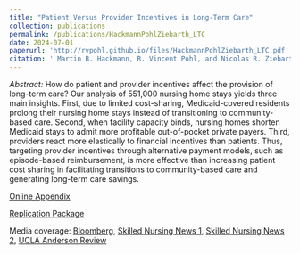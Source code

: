 ```yaml
---
title: "Patient Versus Provider Incentives in Long-Term Care"
collection: publications
permalink: /publications/HackmannPohlZiebarth_LTC
date: 2024-07-01
paperurl: 'http://rvpohl.github.io/files/HackmannPohlZiebarth_LTC.pdf'
citation: ' Martin B. Hackmann, R. Vincent Pohl, and Nicolas R. Ziebarth. 2024. “Patient Versus Provider Incentives in Long-Term Care.” <i>American Economic Journal: Applied Economics</i>, 16(3), 178–218.'
---
```

<i>Abstract:</i> How do patient and provider incentives affect the provision of long-term care? Our analysis of 551,000 nursing home stays yields three main insights. First, due to limited cost-sharing, Medicaid-covered residents prolong their nursing home stays instead of transitioning to community-based care. Second, when facility capacity binds, nursing homes shorten Medicaid stays to admit more profitable out-of-pocket private payers. Third, providers react more elastically to financial incentives than patients. Thus, targeting provider incentives through alternative payment models, such as episode-based reimbursement, is more effective than increasing patient cost sharing in facilitating transitions to community-based care and generating long-term care savings.

[Online Appendix](http://rvpohl.github.io/files/HackmannPohlZiebarth_LTC_App.pdf)

[Replication Package](https://www.openicpsr.org/openicpsr/project/193732/version/V1/view)

Media coverage: [Bloomberg](https://www.bloomberg.com/opinion/articles/2018-10-31/health-care-to-lower-costs-empower-providers-not-consumers?srnd=opinion), [Skilled Nursing News 1](https://skillednursingnews.com/2018/10/medicaid-overpays-nursing-homes-1b-per-year-study-suggests/), [Skilled Nursing News 2](https://skillednursingnews.com/2023/10/how-paying-nursing-homes-upfront-fees-for-new-patients-could-drive-medicaid-savings/), [UCLA Anderson Review](https://anderson-review.ucla.edu/a-nudge-to-reduce-the-government-tab-for-nursing-home-care/)
